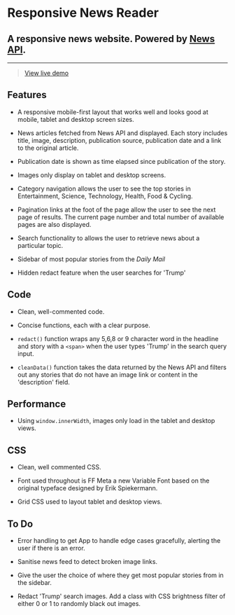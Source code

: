 # Responsive News Reader

## A responsive news website. Powered by [News API](https://newsapi.org/).
---
> [View live demo](https://joelamb.github.io/update-live/)

## Features

- A responsive mobile-first layout that works well and looks good at mobile, tablet and desktop screen sizes.

- News articles fetched from News API and displayed. Each story includes title, image, description, publication source, publication date and a link to the original article.

- Publication date is shown as time elapsed since publication of the story.

- Images only display on tablet and desktop screens.

- Category navigation allows the user to see the top stories in Entertainment, Science, Technology, Health, Food & Cycling.

- Pagination links at the foot of the page allow the user to see the next page of results. The current page number and total number of available pages are also displayed.

- Search functionality to allows the user to retrieve news about a particular topic.

- Sidebar of most popular stories from the _Daily Mail_

- Hidden redact feature when the user searches for 'Trump'

## Code

- Clean, well-commented code.

- Concise functions, each with a clear purpose.

- `redact()` function wraps any 5,6,8 or 9 character word in the headline and story with a `<span>` when the user types 'Trump' in the search query input.

- `cleanData()` function takes the data returned by the News API and filters out any stories that do not have an image link or content in the 'description' field.

## Performance

- Using `window.innerWidth`, images only load in the tablet and desktop views.

## CSS

- Clean, well commented CSS.

- Font used throughout is FF Meta a new Variable Font based on the original typeface designed by Erik Spiekermann.

- Grid CSS used to layout tablet and desktop views.

## To Do

- Error handling to get App to handle edge cases gracefully, alerting the user if there is an error.

- Sanitise news feed to detect broken image links.

- Give the user the choice of where they get most popular stories from in the sidebar.

- Redact 'Trump' search images. Add a class with CSS brightness filter of either 0 or 1 to randomly black out images.
